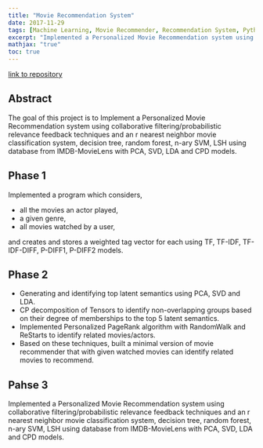 ```yaml
---
title: "Movie Recommendation System"
date: 2017-11-29
tags: [Machine Learning, Movie Recommender, Recommendation System, Python]
excerpt: "Implemented a Personalized Movie Recommendation system using collaborative filtering/probabilistic relevance feedback techniques." 
mathjax: "true"
toc: true
---
```


[link to repository](https://github.com/theskullcrusher/MWDBProject)

## Abstract

The goal of this project is to Implement a Personalized Movie Recommendation system using collaborative filtering/probabilistic relevance feedback techniques and an r nearest neighbor movie classification system, decision tree, random forest, n-ary SVM, LSH using database from IMDB-MovieLens with PCA, SVD, LDA and CPD models.

## Phase 1
Implemented a program which considers,
* all the movies an actor played,
* a given genre,
* all movies watched by a user,  

and creates and stores a weighted tag vector for each using TF, TF-IDF, TF-IDF-DIFF, P-DIFF1, P-DIFF2 models.  

## Phase 2
* Generating and identifying top latent semantics using PCA, SVD and LDA.
* CP decomposition of Tensors to identify non-overlapping groups based on their degree of memberships to the top 5 latent semantics.
* Implemented Personalized PageRank algorithm with RandomWalk and ReStarts to identify related movies/actors.
* Based on these techniques, built a minimal version of movie recommender that with given watched movies can identify related movies to recommend. 

## Pahse 3
Implemented a Personalized Movie Recommendation system using collaborative filtering/probabilistic relevance feedback techniques and an r nearest neighbor movie classification system, decision tree, random forest, n-ary SVM, LSH using database from IMDB-MovieLens with PCA, SVD, LDA and CPD models.